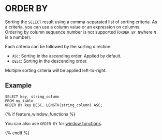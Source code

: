 # ORDER BY

Sorting the `SELECT` result using a comma-separated list of sorting criteria. As a criteria, you can use a column value or an expression on columns. Ordering by column sequence number is not supported (`ORDER BY N`where `N` is a number).

Each criteria can be followed by the sorting direction:

- `ASC`: Sorting in the ascending order. Applied by default.
- `DESC`: Sorting in the descending order.

Multiple sorting criteria will be applied left-to-right.

## Example

```yql
SELECT key, string_column
FROM my_table
ORDER BY key DESC, LENGTH(string_column) ASC;
```

{% if feature_window_functions %}

You can also use `ORDER BY` for [window functions](../../window.md).

{% endif %}
